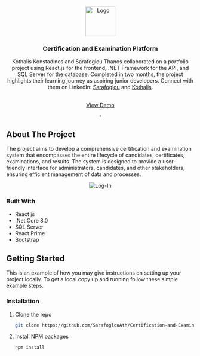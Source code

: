 
<a name="readme-top"></a>
<!-- PROJECT SHIELDS -->
<!--

<!-- PROJECT LOGO -->
<br />
<div align="center">
  <a href="https://github.com/SarafoglouAth/Certification-and-Examination-Platform">
    <img src="https://i.ibb.co/VWh5mkP/logo.png" alt="Logo" width="80" height="80">
  </a>

<h3 align="center">Certification and Examination Platform</h3>

  <p align="center">
   Kothalis Konstadinos and Sarafoglou Thanos collaborated on a portfolio project using React.js for the frontend, .NET Framework for the API, and SQL Server for the database.
    Completed in two months, the project highlights their learning journey as aspiring junior developers. Connect with them on 
    LinkedIn: <a href="https://www.linkedin.com/in/athanasios-sarafoglou/">Sarafoglou</a> and  <a href="https://www.linkedin.com/in/konstadinos-kothalis-03a393269/">Kothalis</a>.
     </p>
    <br />
     <a href="https://www.canva.com/design/DAF6WBCNdFk/LkQH_mlFQS1Fd4HflVrIbw/edit?utm_content=DAF6WBCNdFk&utm_campaign=designshare&utm_medium=link2&utm_source=sharebutton" target="_blank">View Demo</a>

    ·

</div>
   
     


<!-- ABOUT THE PROJECT -->
## About The Project
 The project aims to develop a comprehensive certification and examination system that encompasses the entire lifecycle of candidates, certificates, examinations, and results.
The system is designed to provide a user-friendly interface for administrators, candidates, and other stakeholders, ensuring efficient management of data and processes.

<p align="center">
  <img src="https://i.ibb.co/KhsnRyx/Screenshot-2024-01-19-183648.png" alt="Log-In">
</p>



### Built With

* React js
* .Net Core 8.0
* SQL Server
* React Prime
* Bootstrap






<!-- GETTING STARTED -->
## Getting Started

This is an example of how you may give instructions on setting up your project locally.
To get a local copy up and running follow these simple example steps.


### Installation


1. Clone the repo
   ```sh
   git clone https://github.com/SarafoglouAth/Certification-and-Examination-Platform.git
   ```
2. Install NPM packages
   ```sh
   npm install
   ```

